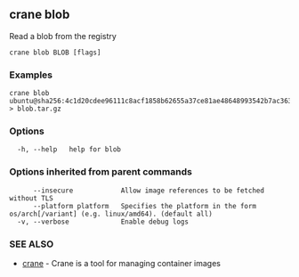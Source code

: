 ## crane blob

Read a blob from the registry

```
crane blob BLOB [flags]
```

### Examples

```
crane blob ubuntu@sha256:4c1d20cdee96111c8acf1858b62655a37ce81ae48648993542b7ac363ac5c0e5 > blob.tar.gz
```

### Options

```
  -h, --help   help for blob
```

### Options inherited from parent commands

```
      --insecure            Allow image references to be fetched without TLS
      --platform platform   Specifies the platform in the form os/arch[/variant] (e.g. linux/amd64). (default all)
  -v, --verbose             Enable debug logs
```

### SEE ALSO

* [crane](crane.md)	 - Crane is a tool for managing container images

